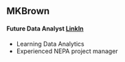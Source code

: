 ## MKBrown

#### Future Data Analyst [LinkIn](www.linkedin.com/in/molly-koester-brown-925a46a)

- Learning Data Analytics
- Experienced NEPA project manager
